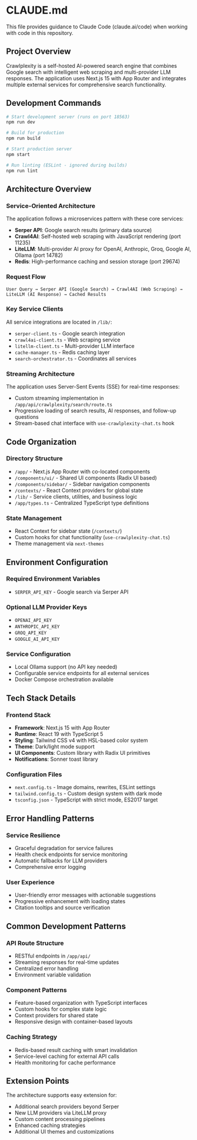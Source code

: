 # CLAUDE.md

This file provides guidance to Claude Code (claude.ai/code) when working with code in this repository.

## Project Overview

Crawlplexity is a self-hosted AI-powered search engine that combines Google search with intelligent web scraping and multi-provider LLM responses. The application uses Next.js 15 with App Router and integrates multiple external services for comprehensive search functionality.

## Development Commands

```bash
# Start development server (runs on port 18563)
npm run dev

# Build for production
npm run build

# Start production server
npm start

# Run linting (ESLint - ignored during builds)
npm run lint
```

## Architecture Overview

### Service-Oriented Architecture
The application follows a microservices pattern with these core services:
- **Serper API**: Google search results (primary data source)
- **Crawl4AI**: Self-hosted web scraping with JavaScript rendering (port 11235)
- **LiteLLM**: Multi-provider AI proxy for OpenAI, Anthropic, Groq, Google AI, Ollama (port 14782)
- **Redis**: High-performance caching and session storage (port 29674)

### Request Flow
```
User Query → Serper API (Google Search) → Crawl4AI (Web Scraping) → LiteLLM (AI Response) → Cached Results
```

### Key Service Clients
All service integrations are located in `/lib/`:
- `serper-client.ts` - Google search integration
- `crawl4ai-client.ts` - Web scraping service
- `litellm-client.ts` - Multi-provider LLM interface
- `cache-manager.ts` - Redis caching layer
- `search-orchestrator.ts` - Coordinates all services

### Streaming Architecture
The application uses Server-Sent Events (SSE) for real-time responses:
- Custom streaming implementation in `/app/api/crawlplexity/search/route.ts`
- Progressive loading of search results, AI responses, and follow-up questions
- Stream-based chat interface with `use-crawlplexity-chat.ts` hook

## Code Organization

### Directory Structure
- `/app/` - Next.js App Router with co-located components
- `/components/ui/` - Shared UI components (Radix UI based)
- `/components/sidebar/` - Sidebar navigation components
- `/contexts/` - React Context providers for global state
- `/lib/` - Service clients, utilities, and business logic
- `/app/types.ts` - Centralized TypeScript type definitions

### State Management
- React Context for sidebar state (`/contexts/`)
- Custom hooks for chat functionality (`use-crawlplexity-chat.ts`)
- Theme management via `next-themes`

## Environment Configuration

### Required Environment Variables
- `SERPER_API_KEY` - Google search via Serper API

### Optional LLM Provider Keys
- `OPENAI_API_KEY`
- `ANTHROPIC_API_KEY` 
- `GROQ_API_KEY`
- `GOOGLE_AI_API_KEY`

### Service Configuration
- Local Ollama support (no API key needed)
- Configurable service endpoints for all external services
- Docker Compose orchestration available

## Tech Stack Details

### Frontend Stack
- **Framework**: Next.js 15 with App Router
- **Runtime**: React 19 with TypeScript 5
- **Styling**: Tailwind CSS v4 with HSL-based color system
- **Theme**: Dark/light mode support
- **UI Components**: Custom library with Radix UI primitives
- **Notifications**: Sonner toast library

### Configuration Files
- `next.config.ts` - Image domains, rewrites, ESLint settings
- `tailwind.config.ts` - Custom design system with dark mode
- `tsconfig.json` - TypeScript with strict mode, ES2017 target

## Error Handling Patterns

### Service Resilience
- Graceful degradation for service failures
- Health check endpoints for service monitoring
- Automatic fallbacks for LLM providers
- Comprehensive error logging

### User Experience
- User-friendly error messages with actionable suggestions
- Progressive enhancement with loading states
- Citation tooltips and source verification

## Common Development Patterns

### API Route Structure
- RESTful endpoints in `/app/api/`
- Streaming responses for real-time updates
- Centralized error handling
- Environment variable validation

### Component Patterns
- Feature-based organization with TypeScript interfaces
- Custom hooks for complex state logic
- Context providers for shared state
- Responsive design with container-based layouts

### Caching Strategy
- Redis-based result caching with smart invalidation
- Service-level caching for external API calls
- Health monitoring for cache performance

## Extension Points

The architecture supports easy extension for:
- Additional search providers beyond Serper
- New LLM providers via LiteLLM proxy
- Custom content processing pipelines
- Enhanced caching strategies
- Additional UI themes and customizations